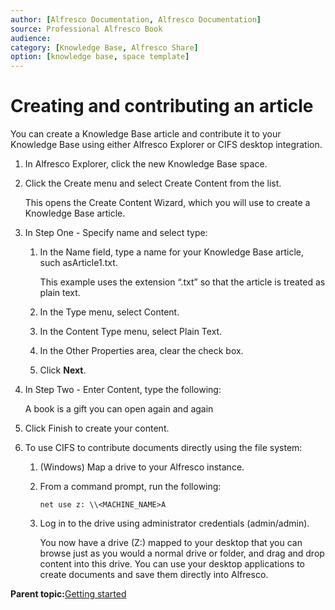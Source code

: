 ```yaml
---
author: [Alfresco Documentation, Alfresco Documentation]
source: Professional Alfresco Book
audience: 
category: [Knowledge Base, Alfresco Share]
option: [knowledge base, space template]
---
```


# Creating and contributing an article

You can create a Knowledge Base article and contribute it to your Knowledge Base using either Alfresco Explorer or CIFS desktop integration.

1.  In Alfresco Explorer, click the new Knowledge Base space.

2.  Click the Create menu and select Create Content from the list.

    This opens the Create Content Wizard, which you will use to create a Knowledge Base article.

3.  In Step One - Specify name and select type:

    1.  In the Name field, type a name for your Knowledge Base article, such asArticle1.txt.

        This example uses the extension “.txt” so that the article is treated as plain text.

    2.  In the Type menu, select Content.

    3.  In the Content Type menu, select Plain Text.

    4.  In the Other Properties area, clear the check box.

    5.  Click **Next**.

4.  In Step Two - Enter Content, type the following:

    A book is a gift you can open again and again

5.  Click Finish to create your content.

6.  To use CIFS to contribute documents directly using the file system:

    1.  \(Windows\) Map a drive to your Alfresco instance.

    2.  From a command prompt, run the following:

        `net use z: \\<MACHINE_NAME>A`

    3.  Log in to the drive using administrator credentials \(admin/admin\).

        You now have a drive \(Z:\) mapped to your desktop that you can browse just as you would a normal drive or folder, and drag and drop content into this drive. You can use your desktop applications to create documents and save them directly into Alfresco.


**Parent topic:**[Getting started](../concepts/kb-about.md)

